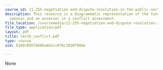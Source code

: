 ```yaml
---
course_id: 11-255-negotiation-and-dispute-resolution-in-the-public-sector-spring-2005
description: This resource is a diagrammatic representation of the functions of a
  sponsor and an assessor in a conflict assessment.
file_location: /coursemedia/11-255-negotiation-and-dispute-resolution-in-the-public-sector-spring-2005/8169c0957d686ada1cc076c3820790de_lect6_conflict.pdf
file_type: application/pdf
layout: pdf
title: lect6_conflict.pdf
type: course
uid: 8169c0957d686ada1cc076c3820790de

---
```

None